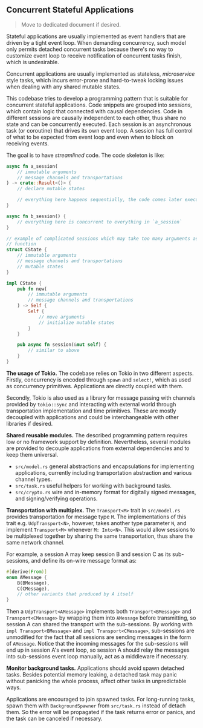 ## Concurrent Stateful Applications

> Move to dedicated document if desired.

Stateful applications are usually implemented as event handlers that are driven by a tight event loop. When demanding concurrency, such model only permits detached concurrent tasks because there's no way to customize event loop to receive notification of concurrent tasks finish, which is undesirable.

Concurrent applications are usually implemented as stateless, *microservice* style tasks, which incurs error-prone and hard-to-tweak locking issues when dealing with any shared mutable states.

This codebase tries to develop a programming pattern that is suitable for concurrent stateful applications. Code snippets are grouped into *sessions*, which contain logic that connected with causal dependencies. Code in different sessions are causally independent to each other, thus share no state and can be concurrently executed. Each session is an asynchronous task (or coroutine) that drives its own event loop. A session has full control of what to be expected from event loop and even when to block on receiving events.

The goal is to have *streamlined* code. The code skeleton is like:

```rust
async fn a_session(
    // immutable arguments
    // message channels and transportations
) -> crate::Result<()> {
    // declare mutable states

    // everything here happens sequentially, the code comes later executes later
}

async fn b_session() {
    // everything here is concurrent to everything in `a_session`
}

// example of complicated sessions which may take too many arguments as a 
// function
struct CState {
    // immutable arguments
    // message channels and transportations
    // mutable states
}

impl CState {
    pub fn new(
        // immutable arguments
        // message channels and transportations
    ) -> Self {
        Self {
            // move arguments
            // initialize mutable states
        }
    }

    pub async fn session(&mut self) {
        // similar to above
    }
}
```

**The usage of Tokio.** The codebase relies on Tokio in two different aspects. Firstly, concurrency is encoded through `spawn` and `select!`, which as used as concurrency primitives. Applications are directly coupled with them.

Secondly, Tokio is also used as a library for message passing with channels provided by `tokio::sync` and interacting with external world through transportation implementation and time primitives. These are mostly decoupled with applications and could be interchangeable with other libraries if desired.

**Shared reusable modules.** The described programming pattern requires low or no framework support by definition. Nevertheless, several modules are provided to decouple applications from external dependencies and to keep them universal.

* `src/model.rs` general abstractions and encapsulations for implementing applications, currently including transportation abstraction and various channel types.
* `src/task.rs` useful helpers for working with background tasks.
* `src/crypto.rs` wire and in-memory format for digitally signed messages, and signing/verifying operations.

**Transportation with multiplex.** The `Transport<M>` trait in `src/model.rs` provides transportation for message type `M`. The implementations of this trait e.g. `UdpTransport<N>`, however, takes another type parameter `N`, and implement `Transport<M>` whenever `M: Into<N>`. This would allow sessions to be multiplexed together by sharing the same transportation, thus share the same network channel.

For example, a session A may keep session B and session C as its sub-sessions, and define its on-wire message format as:

```rust
#[derive(From)]
enum AMessage {
    B(BMessage),
    C(CMessage),
    // other variants that produced by A itself
}
```

Then a `UdpTransport<AMessage>` implements both `Transport<BMessage>` and `Transport<CMessage>` by wrapping them into `AMessage` before transmitting, so session A can shared the transport with the sub-sessions. By working with `impl Transport<BMessage>` and `impl Transport<CMessage>`, sub-sessions are unmodified for the fact that all sessions are sending messages in the form of `AMessage`. Notice that the incoming messages for the sub-sessions will end up in session A's event loop, so session A should relay the messages into sub-sessions event loop manually, act as a middleware if necessary.

**Monitor background tasks.** Applications should avoid spawn detached tasks. Besides potential memory leaking, a detached task may panic without panicking the whole process, affect other tasks in unpredictable ways.

Applications are encouraged to join spawned tasks. For long-running tasks, spawn them with `BackgroundSpawner` from `src/task.rs` instead of detach them. So the error will be propagated if the task returns error or panics, and the task can be canceled if necessary.